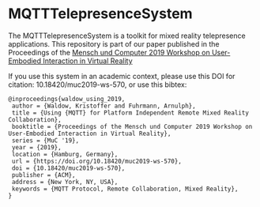 # MQTTTelepresenceSystem

The MQTTTelepresenceSystem is a toolkit for mixed reality telepresence applications. This repository is part of our paper published in the Proceedings of the [Mensch und Computer 2019 Workshop on User-Embodied Interaction in Virtual Reality](http://muc2019.mensch-und-computer.de/)

If you use this system in an academic context, please use this DOI for citation: 10.18420/muc2019-ws-570, or use this bibtex:
```
@inproceedings{waldow_using_2019,
 author = {Waldow, Kristoffer and Fuhrmann, Arnulph},
 title = {Using {MQTT} for Platform Independent Remote Mixed Reality Collaboration},
 booktitle = {Proceedings of the Mensch und Computer 2019 Workshop on User-Embodied Interaction in Virtual Reality},
 series = {MuC '19},
 year = {2019},
 location = {Hamburg, Germany},
 url = {https://doi.org/10.18420/muc2019-ws-570},
 doi = {10.18420/muc2019-ws-570},
 publisher = {ACM},
 address = {New York, NY, USA},
 keywords = {MQTT Protocol, Remote Collaboration, Mixed Reality},
}
```
